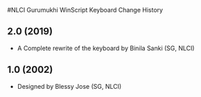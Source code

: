 #NLCI Gurumukhi WinScript Keyboard Change History

## 2.0 (2019)
* A Complete rewrite of the keyboard by Binila Sanki (SG, NLCI)

## 1.0 (2002)
* Designed by Blessy Jose (SG, NLCI)
